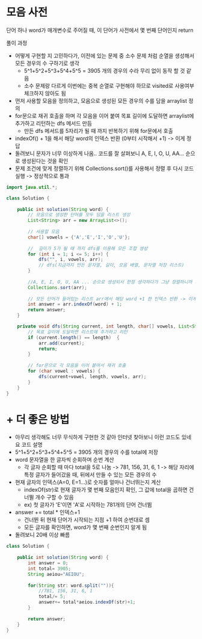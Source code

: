# 모음 사전
단어 하나 word가 매개변수로 주어질 때, 이 단어가 사전에서 몇 번째 단어인지 return


풀이 과정
- 어떻게 구현할 지 고민하다가, 이전에 있는 문제 중 소수 문제 처럼 순열을 생성해서 모든 경우의 수 구하기로 생각
    - 5^1+5^2+5^3+5^4+5^5 = 3905 개의 경우의 수라 무리 없이 동작 할 것 같음
    - 소수 문제랑 다르게 이번에는 중복 순열로 구현해야 하므로 visited로 사용여부 체크하지 않아도 됨
- 먼저 사용할 모음을 정의하고, 모음으로 생성된 모든 경우의 수를 담을 arraylist 정의
- for문으로 재귀 호출을 하며 각 모음을 이어 붙여 목표 길이에 도달하면 arraylist에 추가하고 리턴하는 dfs 메서드 만듬
    - 만든 dfs 메서드를 5자리가 될 때 까지 반복하기 위해 for문에서 호출
- indexOf() + 1을 해서 해당 word의 인덱스 반환 (0부터 시작해서 +1) -> 이게 정답
- 돌려보니 문자가 너무 이상하게 나옴.. 코드를 잘 살펴보니 A, E, I, O, U, AA... 순으로 생성된다는 것을 확인
- 문제 조건에 맞게 정렬하기 위해 Collections.sort()를 사용해서 정렬 후 다시 코드 실행 -> 정상적으로 통과
```java
import java.util.*;

class Solution {
    
    public int solution(String word) {
        // 모음으로 생성한 단어를 모두 담을 리스트 생성
        List<String> arr = new ArrayList<>();
        
        // 사용할 모음
        char[] vowels = {'A','E','I','O','U'};
        
        //  길이가 5가 될 때 까지 dfs를 이용해 모든 조합 생성
        for (int i = 1; i <= 5; i++) {
            dfs("", i, vowels, arr);
            // dfs(지금까지 만든 문자열, 길이, 모음 배열, 문자열 저장 리스트)
        }
        
        //A, E, I, O, U, AA ... 순으로 생성되서 한참 생각하다가 그냥 정렬하니까 되네요..
        Collections.sort(arr); 
        
        // 모든 단어가 들어있는 리스트 arr에서 해당 word +1 한 인덱스 반환 -> 이게 n번째 단어
        int answer = arr.indexOf(word) + 1;
        return answer;
    }

    private void dfs(String current, int length, char[] vowels, List<String> arr) {
        // 목표 길이에 도달하면 리스트에 추가하고 리턴
        if (current.length() == length)  {
            arr.add(current);
            return;
        }
        
        // for문으로 각 모음을 이어 붙여서 재귀 호출
        for (char vowel : vowels) {
            dfs(current+vowel, length, vowels, arr);
        }
    }
}

```

# + 더 좋은 방법
- 아무리 생각해도 너무 무식하게 구현한 것 같아 인터넷 찾아보니 이런 코드도 있네요
  코드 설명
- 5^1+5^2+5^3+5^4+5^5 = 3905 개의 경우의 수를 total에 저장
- word 문자열을 한 글자씩 순회하며 순번  계산
    - 각 글자 순회할 때 마다 total을 5로 나눔 -> 781, 156, 31, 6, 1 -> 해당 자리에 특정 글자가 들어갔을 때, 뒤에서 만들 수 있는 모든 경우의 수
- 현재 글자의 인덱스(A=0, E=1...)로 숫자를 얼마나 건너뛰는지 계산
    - indexOf(str)로 현재 글자가 몇 번째 모음인지 확인, 그 값에 total을 곱하면 건너뛸 개수 구할 수 있음
    - ex) 첫 글자가 'E'이면 'A'로 시작하는 781개의 단어 건너뜀
- answer += total * 인덱스+1
    - 건너뛴 뒤 현재 단어가 시작되는 지점 +1 하여 순번대로 셈
    - 모든 글자를 확인하면, word가 몇 번째 순번인지 알게 됨
- 돌려보니 20배 이상 빠름
```java
class Solution {
    
    public int solution(String word) {
        int answer = 0;
        int total= 3905;
        String aeiou="AEIOU";
        
        for(String str: word.split("")){
            //781, 156, 31, 6, 1
            total/= 5;
            answer+= total*aeiou.indexOf(str)+1;
        }
        
        return answer;
    }
}
```